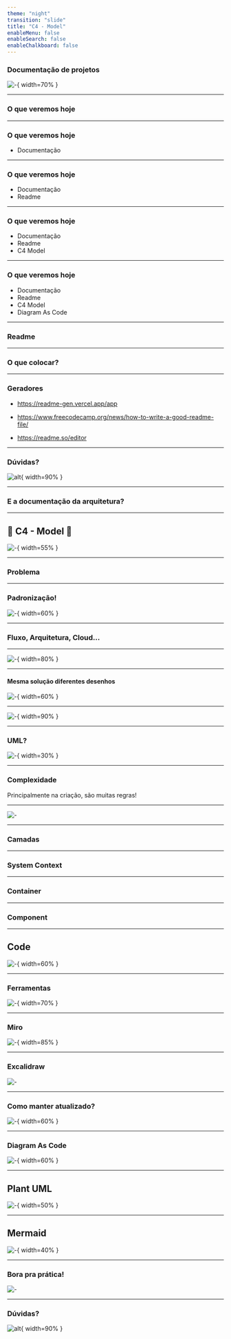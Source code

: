 ```yaml
---
theme: "night"
transition: "slide"
title: "C4 - Model"
enableMenu: false
enableSearch: false
enableChalkboard: false
---
```


### Documentação de projetos

![-](./images/doc.svg){ width=70% }

---

### O que veremos hoje


---

### O que veremos hoje

- Documentação

---

### O que veremos hoje

- Documentação
- Readme

---

### O que veremos hoje

- Documentação
- Readme
- C4 Model

---

### O que veremos hoje

- Documentação
- Readme
- C4 Model
- Diagram As Code

---

### Readme

---

### O que colocar?



---

### Geradores

- https://readme-gen.vercel.app/app

- https://www.freecodecamp.org/news/how-to-write-a-good-readme-file/

- https://readme.so/editor

---

### Dúvidas?

![alt](https://media3.giphy.com/media/3o6MbudLhIoFwrkTQY/giphy.gif?cid=790b76117789c6161150915091725a365bdeac4e06fd01cd&rid=giphy.gif&ct=g){ width=90% }

---

### E a documentação da arquitetura?

---

## 🚀 C4 - Model 📐

![-](./images/Capa.png){ width=55% }

---

### Problema


---

### Padronização!


![-](./images/diagram.svg){ width=60% }

---

### Fluxo, Arquitetura, Cloud...

---

![-](./images/nazare.png){ width=80% }

---

#### Mesma solução diferentes desenhos

![-](./images/mind-map.svg){ width=60% }


---

![-](./images/diagramas.png){ width=90% }


---

### UML?
![-](https://cdn-icons-png.flaticon.com/512/5108/5108789.png){ width=30% }

---

### Complexidade
Principalmente na criação, são muitas regras!

---

![-](https://infostart.ru/upload/iblock/50d/50dd77ec284cca1070600cf82822c5ca.png)

---

### Camadas

---

### System Context

---

### Container

---

### Component

---

## Code

![-](https://upload.wikimedia.org/wikipedia/commons/thumb/d/d5/UML_logo.svg/800px-UML_logo.svg.png){ width=60% }

---

### Ferramentas

![-](./images/tools.svg){ width=70% }

---

### Miro

![-](./images/Miro.png){ width=85% }

---

### Excalidraw

![-](./images/Excalidraw.png)

---

### Como manter atualizado?

![-](./images/question.svg){ width=60% }

---

### Diagram As Code

![-](./images/programming.svg){ width=60% }

---

## Plant UML

![-](https://ucarecdn.com/c354c00f-a972-4950-9e59-a8210caddebe/){ width=50% }

---

## Mermaid

![-](https://raw.githubusercontent.com/mermaid-js/mermaid/develop/docs/public/favicon.svg){ width=40% }

---

### Bora pra prática!

![-](https://media1.giphy.com/media/HN6GLlUsMvue652b2w/giphy.gif?cid=ecf05e470bxv3gz929qe1ozwur1pjq5fzkpme6ac8j7lts6q&ep=v1_stickers_search&rid=giphy.gif&ct=s)


---

### Dúvidas?

![alt](https://media3.giphy.com/media/3o6MbudLhIoFwrkTQY/giphy.gif?cid=790b76117789c6161150915091725a365bdeac4e06fd01cd&rid=giphy.gif&ct=g){ width=90% }